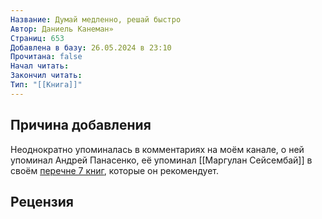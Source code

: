 ```yaml
---
Название: Думай медленно, решай быстро
Автор: Даниель Канеман»
Страниц: 653
Добавлена в базу: 26.05.2024 в 23:10
Прочитана: false
Начал читать: 
Закончил читать: 
Тип: "[[Книга]]"
---
```

## Причина добавления

Неоднократно упоминалась в комментариях на моём канале, о ней упоминал Андрей Панасенко, её упоминал [[Маргулан Сейсембай]] в своём [перечне 7 книг](https://www.youtube.com/watch?v=IScaA-A3AwU), которые он рекомендует.

## Рецензия
